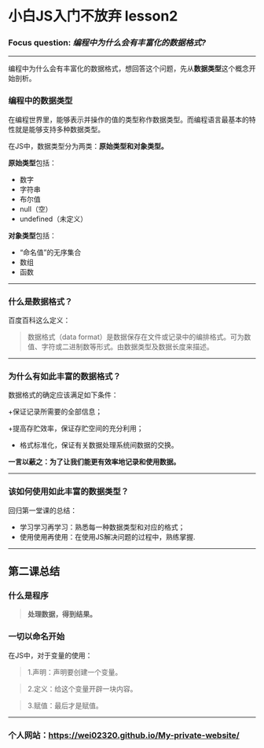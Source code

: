 # 小白JS入门不放弃 lesson2

### Focus question: *编程中为什么会有丰富化的数据格式?* 


***

编程中为什么会有丰富化的数据格式，想回答这个问题，先从**数据类型**这个概念开始剖析。

### 编程中的数据类型

在编程世界里，能够表示并操作的值的类型称作数据类型。而编程语言最基本的特性就是能够支持多种数据类型。

在JS中，数据类型分为两类：**原始类型和对象类型。**

**原始类型**包括：
+ 数字
+ 字符串
+ 布尔值
+ null（空）
+ undefined（未定义）

**对象类型**包括：
+ “命名值”的无序集合
+ 数组
+ 函数

***

### 什么是数据格式？
百度百科这么定义：

> 数据格式（data format）是数据保存在文件或记录中的编排格式。可为数值、字符或二进制数等形式。由数据类型及数据长度来描述。

***
### 为什么有如此丰富的数据格式？
数据格式的确定应该满足如下条件：

+保证记录所需要的全部信息；

+提高存贮效率，保证存贮空间的充分利用；

+ 格式标准化，保证有关数据处理系统间数据的交换。

**一言以蔽之：为了让我们能更有效率地记录和使用数据。**

***
### 该如何使用如此丰富的数据类型？
回归第一堂课的总结：
+ 学习学习再学习：熟悉每一种数据类型和对应的格式；
+ 使用使用再使用：在使用JS解决问题的过程中，熟练掌握.

***

## **第二课总结**

### 什么是程序
> **处理数据，得到结果。**

### 一切以命名开始
在JS中，对于变量的使用：
 
 > 1.声明：声明要创建一个变量。
 
 > 2.定义：给这个变量开辟一块内容。
 
 > 3.赋值：最后才是赋值。
 
 ***
 
 ### 个人网站：https://wei02320.github.io/My-private-website/
